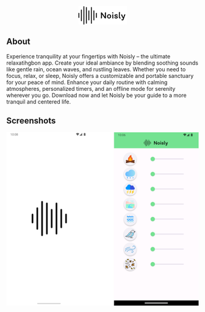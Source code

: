 <div style="text-align:center;">
    <img src="static/logo.png">
</div>

<h2>About</h2>

<p>Experience tranquility at your fingertips with Noisly – the ultimate relaxatihgbon app. Create your ideal ambiance by blending soothing sounds like gentle rain, ocean waves, and rustling leaves. Whether you need to focus, relax, or sleep, Noisly offers a customizable and portable sanctuary for your peace of mind. Enhance your daily routine with calming atmospheres, personalized timers, and an offline mode for serenity wherever you go. Download now and let Noisly be your guide to a more tranquil and centered life.</p>

<h2>Screenshots</h2>

<div style="text-align:center;height:500px;">
    <img src="static/screenshot.png">
</div>
